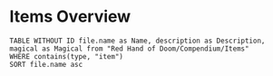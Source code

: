 # Items Overview

```dataview
TABLE WITHOUT ID file.name as Name, description as Description, magical as Magical from "Red Hand of Doom/Compendium/Items"
WHERE contains(type, "item")
SORT file.name asc
```
